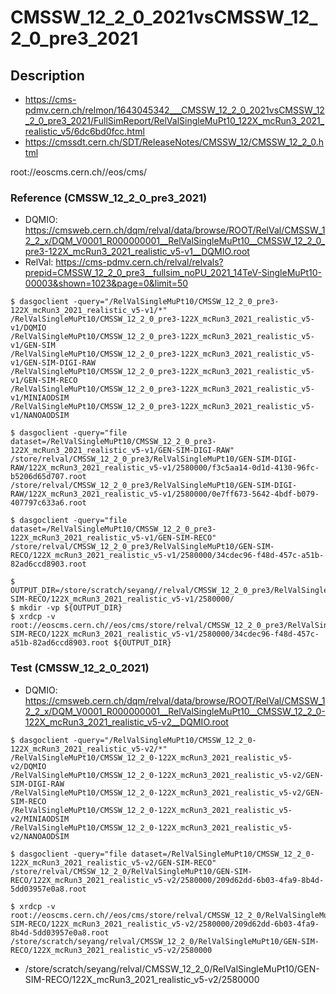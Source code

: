 # CMSSW_12_2_0_2021vsCMSSW_12_2_0_pre3_2021
## Description

- https://cms-pdmv.cern.ch/relmon/1643045342___CMSSW_12_2_0_2021vsCMSSW_12_2_0_pre3_2021/FullSimReport/RelValSingleMuPt10_122X_mcRun3_2021_realistic_v5/6dc6bd0fcc.html
- https://cmssdt.cern.ch/SDT/ReleaseNotes/CMSSW_12/CMSSW_12_2_0.html


root://eoscms.cern.ch//eos/cms/

### Reference (CMSSW_12_2_0_pre3_2021)
- DQMIO: https://cmsweb.cern.ch/dqm/relval/data/browse/ROOT/RelVal/CMSSW_12_2_x/DQM_V0001_R000000001__RelValSingleMuPt10__CMSSW_12_2_0_pre3-122X_mcRun3_2021_realistic_v5-v1__DQMIO.root
- RelVal: https://cms-pdmv.cern.ch/relval/relvals?prepid=CMSSW_12_2_0_pre3__fullsim_noPU_2021_14TeV-SingleMuPt10-00003&shown=1023&page=0&limit=50

```console
$ dasgoclient -query="/RelValSingleMuPt10/CMSSW_12_2_0_pre3-122X_mcRun3_2021_realistic_v5-v1/*"
/RelValSingleMuPt10/CMSSW_12_2_0_pre3-122X_mcRun3_2021_realistic_v5-v1/DQMIO
/RelValSingleMuPt10/CMSSW_12_2_0_pre3-122X_mcRun3_2021_realistic_v5-v1/GEN-SIM
/RelValSingleMuPt10/CMSSW_12_2_0_pre3-122X_mcRun3_2021_realistic_v5-v1/GEN-SIM-DIGI-RAW
/RelValSingleMuPt10/CMSSW_12_2_0_pre3-122X_mcRun3_2021_realistic_v5-v1/GEN-SIM-RECO
/RelValSingleMuPt10/CMSSW_12_2_0_pre3-122X_mcRun3_2021_realistic_v5-v1/MINIAODSIM
/RelValSingleMuPt10/CMSSW_12_2_0_pre3-122X_mcRun3_2021_realistic_v5-v1/NANOAODSIM

$ dasgoclient -query="file dataset=/RelValSingleMuPt10/CMSSW_12_2_0_pre3-122X_mcRun3_2021_realistic_v5-v1/GEN-SIM-DIGI-RAW"
/store/relval/CMSSW_12_2_0_pre3/RelValSingleMuPt10/GEN-SIM-DIGI-RAW/122X_mcRun3_2021_realistic_v5-v1/2580000/f3c5aa14-0d1d-4130-96fc-b5206d65d707.root
/store/relval/CMSSW_12_2_0_pre3/RelValSingleMuPt10/GEN-SIM-DIGI-RAW/122X_mcRun3_2021_realistic_v5-v1/2580000/0e7ff673-5642-4bdf-b079-407797c633a6.root

$ dasgoclient -query="file dataset=/RelValSingleMuPt10/CMSSW_12_2_0_pre3-122X_mcRun3_2021_realistic_v5-v1/GEN-SIM-RECO"
/store/relval/CMSSW_12_2_0_pre3/RelValSingleMuPt10/GEN-SIM-RECO/122X_mcRun3_2021_realistic_v5-v1/2580000/34cdec96-f48d-457c-a51b-82ad6ccd8903.root

$ OUTPUT_DIR=/store/scratch/seyang//relval/CMSSW_12_2_0_pre3/RelValSingleMuPt10/GEN-SIM-RECO/122X_mcRun3_2021_realistic_v5-v1/2580000/
$ mkdir -vp ${OUTPUT_DIR}
$ xrdcp -v root://eoscms.cern.ch//eos/cms/store/relval/CMSSW_12_2_0_pre3/RelValSingleMuPt10/GEN-SIM-RECO/122X_mcRun3_2021_realistic_v5-v1/2580000/34cdec96-f48d-457c-a51b-82ad6ccd8903.root ${OUTPUT_DIR}
```

### Test (CMSSW_12_2_0_2021)

- DQMIO: https://cmsweb.cern.ch/dqm/relval/data/browse/ROOT/RelVal/CMSSW_12_2_x/DQM_V0001_R000000001__RelValSingleMuPt10__CMSSW_12_2_0-122X_mcRun3_2021_realistic_v5-v2__DQMIO.root

```console
$ dasgoclient -query="/RelValSingleMuPt10/CMSSW_12_2_0-122X_mcRun3_2021_realistic_v5-v2/*"
/RelValSingleMuPt10/CMSSW_12_2_0-122X_mcRun3_2021_realistic_v5-v2/DQMIO
/RelValSingleMuPt10/CMSSW_12_2_0-122X_mcRun3_2021_realistic_v5-v2/GEN-SIM-DIGI-RAW
/RelValSingleMuPt10/CMSSW_12_2_0-122X_mcRun3_2021_realistic_v5-v2/GEN-SIM-RECO
/RelValSingleMuPt10/CMSSW_12_2_0-122X_mcRun3_2021_realistic_v5-v2/MINIAODSIM
/RelValSingleMuPt10/CMSSW_12_2_0-122X_mcRun3_2021_realistic_v5-v2/NANOAODSIM

$ dasgoclient -query="file dataset=/RelValSingleMuPt10/CMSSW_12_2_0-122X_mcRun3_2021_realistic_v5-v2/GEN-SIM-RECO"
/store/relval/CMSSW_12_2_0/RelValSingleMuPt10/GEN-SIM-RECO/122X_mcRun3_2021_realistic_v5-v2/2580000/209d62dd-6b03-4fa9-8b4d-5dd03957e0a8.root

$ xrdcp -v root://eoscms.cern.ch//eos/cms/store/relval/CMSSW_12_2_0/RelValSingleMuPt10/GEN-SIM-RECO/122X_mcRun3_2021_realistic_v5-v2/2580000/209d62dd-6b03-4fa9-8b4d-5dd03957e0a8.root /store/scratch/seyang/relval/CMSSW_12_2_0/RelValSingleMuPt10/GEN-SIM-RECO/122X_mcRun3_2021_realistic_v5-v2/2580000
```

- /store/scratch/seyang/relval/CMSSW_12_2_0/RelValSingleMuPt10/GEN-SIM-RECO/122X_mcRun3_2021_realistic_v5-v2/2580000


